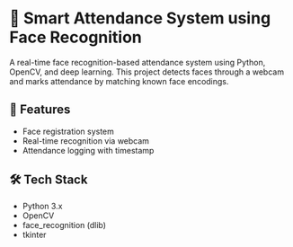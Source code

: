 # 📸 Smart Attendance System using Face Recognition

A real-time face recognition-based attendance system using Python, OpenCV, and deep learning. This project detects faces through a webcam and marks attendance by matching known face encodings.

## 🚀 Features
- Face registration system
- Real-time recognition via webcam
- Attendance logging with timestamp

## 🛠️ Tech Stack
- Python 3.x
- OpenCV
- face_recognition (dlib)
- tkinter

